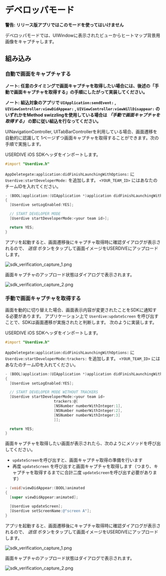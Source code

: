# デベロッパモード

**警告: リリース版アプリではこのモードを使ってはいけません**

デベロッパモードでは、UIWindowに表示されたビューからヒートマップ背景用画像をキャプチャします。


## 組み込み

### 自動で画面をキャプチャする

**ノート: 任意のタイミングで画面キャプチャを取得したい場合には、後述の「手動で画面キャプチャを取得する」の手順にしたがって実装してください。**

**ノート: 組込対象のアプリで `UIApplication:sendEvent:` , `UIViewController:viewDidAppear:` , `UIViewController:viewWillDisappear:` のいずれかをMethod swizzlingを使用している場合は *「手動で画面キャプチャを取得する」* の節に従い組込を行なってください。**


UINavigationController, UITabBarControllerを利用している場合、画面遷移を自動的に認識して
1ページずつ画面キャプチャを取得することができます。次の手順で実施します。

USERDIVE iOS SDKヘッダをインポートします。

```objective-c
#import "Userdive.h"
```

`AppDeletegate:application:didFinishLaunchingWithOptions:` に `Userdive:startDeveloperMode:` を追加します。 `<YOUR_TEAM_ID>` にはあなたのチームIDを入れてください。

```objective-c
- (BOOL)application:(UIApplication *)application didFinishLaunchingWithOptions:(NSDictionary *)launchOptions
{
  [Userdive setLogEnabled:YES];

  // START DEVELOPER MODE
  [Userdive startDeveloperMode:<your team id>];

  return YES;
}
```

アプリを起動すると、画面遷移後にキャプチャ取得時に確認ダイアログが表示されるので、
*送信* ボタンをタップして画面イメージをUSERDIVEにアップロードします。

![sdk_verification_capture_1.png](./files/sdk_verification_capture_1.png)

画面キャプチャのアップロード状態はダイアログで表示されます。

![sdk_verification_capture_2.png](./files/sdk_verification_capture_2.png)


### 手動で画面キャプチャを取得する

画面を動的に切り替えた場合、画面表示内容が変更されたことをSDKに通知する必要があります。
アプリケーション上で `Userdive:updateScreen` を呼び出すことで、SDKは画面遷移が実施されたと判断します。
次のように実装します。

USERDIVE iOS SDKヘッダをインポートします。

```objective-c
#import "Userdive.h"
```

`AppDeletegate:application:didFinishLaunchingWithOptions:` に `Userdive:startDeveloperMode:trackers:` を追加します。
`<YOUR_TEAM_ID>` にはあなたのチームIDを入れてください。

```objective-c
- (BOOL)application:(UIApplication *)application didFinishLaunchingWithOptions:(NSDictionary *)launchOptions
{
  [Userdive setLogEnabled:YES];

  // START DEVELOPER MODE WITHOUT TRACKERS
  [Userdive startDeveloperMode:<your team id>
                      trackers:@[
                      [NSNumber numberWithInteger:1],
                      [NSNumber numberWithInteger:2],
                      [NSNumber numberWithInteger:3]
                      ]];

  return YES;
}
```

画面キャプチャを取得したい画面が表示されたら、次のようにメソッドを呼び出してください。

- `updateScreen`を呼び出すと、画面キャプチャ取得の準備を行います
- 再度 `updateScreen` を呼び出すと画面キャプチャを取得します（つまり、キャプチャを取得するまでに合計二度 `updateScreen`を呼び出す必要があります）

```objective-c
- (void)viewDidAppear:(BOOL)animated
{
  [super viewDidAppear:animated];

  [Userdive updateScreen];
  [Userdive setScreenName:@"screen A"];
}
```

アプリを起動すると、画面遷移後にキャプチャ取得時に確認ダイアログが表示されるので、
*送信* ボタンをタップして画面イメージをUSERDIVEにアップロードします。

![sdk_verification_capture_1.png](./files/sdk_verification_capture_1.png)

画面キャプチャのアップロード状態はダイアログで表示されます。

![sdk_verification_capture_2.png](./files/sdk_verification_capture_2.png)
